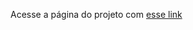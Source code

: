 Acesse a página do projeto com <a href='https://renatosantosc.github.io/Relogio-Digital/'>esse link</a>